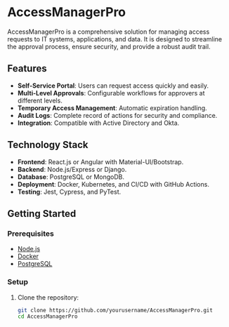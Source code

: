 # AccessManagerPro

AccessManagerPro is a comprehensive solution for managing access requests to IT systems, applications, and data. It is designed to streamline the approval process, ensure security, and provide a robust audit trail.

## Features
- **Self-Service Portal**: Users can request access quickly and easily.
- **Multi-Level Approvals**: Configurable workflows for approvers at different levels.
- **Temporary Access Management**: Automatic expiration handling.
- **Audit Logs**: Complete record of actions for security and compliance.
- **Integration**: Compatible with Active Directory and Okta.

## Technology Stack
- **Frontend**: React.js or Angular with Material-UI/Bootstrap.
- **Backend**: Node.js/Express or Django.
- **Database**: PostgreSQL or MongoDB.
- **Deployment**: Docker, Kubernetes, and CI/CD with GitHub Actions.
- **Testing**: Jest, Cypress, and PyTest.

## Getting Started

### Prerequisites
- [Node.js](https://nodejs.org/)
- [Docker](https://www.docker.com/)
- [PostgreSQL](https://www.postgresql.org/)

### Setup
1. Clone the repository:
   ```bash
   git clone https://github.com/yourusername/AccessManagerPro.git
   cd AccessManagerPro
